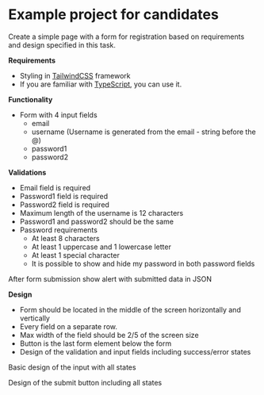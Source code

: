 # Example project for candidates #

Create a simple page with a form for registration based on requirements and design specified in this task.

**Requirements**
- Styling in [TailwindCSS](https://tailwindcss.com/) framework
- If you are familiar with [TypeScript](https://www.typescriptlang.org/), you can use it.

**Functionality**

- Form with 4 input fields
  - email
  - username (Username is generated from the email - string before the @)
  - password1
  - password2


**Validations** 
- Email field is required
- Password1 field is required
- Password2 field is required
- Maximum length of the username is 12 characters
- Password1 and password2 should be the same
- Password requirements
    - At least 8 characters
    - At least 1 uppercase and 1 lowercase letter
    - At least 1 special character 
    - It is possible to show and hide my password in both password fields
    
After form submission show alert with submitted data in JSON

**Design**

- Form should be located in the middle of the screen horizontally and vertically
- Every field on a separate row.
- Max width of the field should be 2/5 of the screen size
- Button is the last form element below the form
- Design of the validation and input fields including success/error states

Basic design of the input with all states


Design of the submit button including all states

